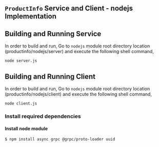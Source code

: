 ## ``ProductInfo`` Service and Client - nodejs Implementation

## Building and Running Service

In order to build and run, Go to ``nodejs`` module root directory location (productinfo/nodejs/server) and execute the following shell command,
```
node server.js
```

## Building and Running Client   

In order to build and run, Go to ``nodejs`` module root directory location (productinfo/nodejs/client) and execute the following shell command,
```
node client.js
```


### Install required dependencies

#### Install node module
```shell script
$ npm install async grpc @grpc/proto-loader uuid
```
